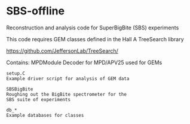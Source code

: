 # SBS-offline
Reconstruction and analysis code for SuperBigBite (SBS) experiments

This code requires GEM classes defined in the Hall A TreeSearch
library

https://github.com/JeffersonLab/TreeSearch/

Contains:
    MPDModule
    Decoder for MPD/APV25 used for GEMs

    setup.C
    Example driver script for analysis of GEM data

    SBSBigBite
    Roughing out the BigBite spectrometer for the
    SBS suite of experiments

    db_*
    Example databases for classes
